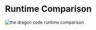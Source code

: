 # Runtime Comparison

![the dragon code runtime comparison](https://preview.dragon-code.pro/the-dragon-code/runtime-comparison.svg?brand=php&invert=1)
